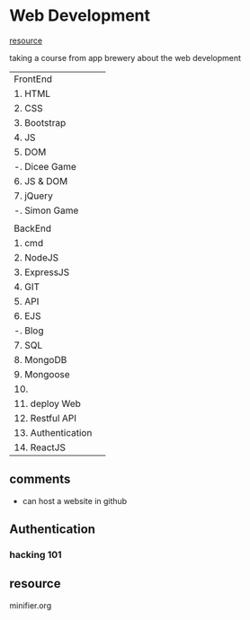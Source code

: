 # Web Development

[resource](https://www.appbrewery.co/p/web-development-course-resources/)

taking a course from app brewery about the web development

|                    |     |
| ------------------ | --- |
| FrontEnd           |     |
| 1. HTML            |     |
| 2. CSS             |     |
| 3. Bootstrap       |     |
| 4. JS              |     |
| 5. DOM             |     |
| -. Dicee Game      |     |
| 6. JS & DOM        |     |
| 7. jQuery          |     |
| -. Simon Game      |     |
|                    |     |
| BackEnd            |     |
| 1. cmd             |     |
| 2. NodeJS          |     |
| 3. ExpressJS       |     |
| 4. GIT             |     |
| 5. API             |     |
| 6. EJS             |     |
| -. Blog            |     |
| 7. SQL             |     |
| 8. MongoDB         |     |
| 9. Mongoose        |     |
| 10.                |     |
| 11. deploy Web     |     |
| 12. Restful API    |     |
| 13. Authentication |     |
| 14. ReactJS        |     |

## comments

- can host a website in github

## Authentication

### hacking 101

## resource

minifier.org

